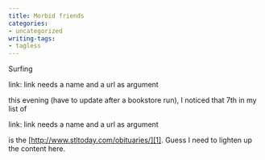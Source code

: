 ```yaml
---
title: Morbid friends
categories:
- uncategorized
writing-tags:
- tagless
---
```


Surfing 

link: link needs a name and a url as argument

this evening (have to update after a bookstore run), I noticed that 7th in my list of 

link: link needs a name and a url as argument

is the [http://www.stltoday.com/obituaries/][1].  Guess I need to lighten up the content here.

   [1]: http://www.stltoday.com/obituaries/
